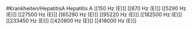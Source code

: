 #Krankheiten/HepatitisA
Hepatitis A
[[150 Hz (E)]]
[[870 Hz (E)]]
[[5290 Hz (E)]]
[[27500 Hz (E)]]
[[65290 Hz (E)]]
[[95220 Hz (E)]]
[[182500 Hz (E)]]
[[233450 Hz (E)]]
[[420800 Hz (E)]]
[[418000 Hz (E)]]